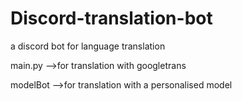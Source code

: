 # Discord-translation-bot

a discord bot for language translation

main.py -->for translation with googletrans

modelBot -->for translation with a personalised model
